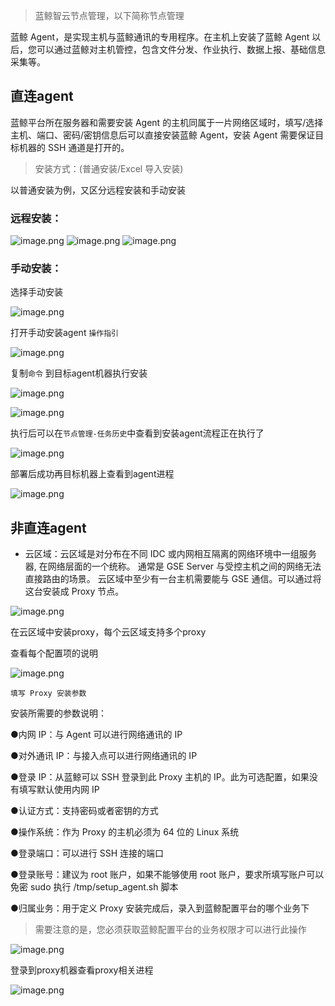 >蓝鲸智云节点管理，以下简称节点管理

蓝鲸 Agent，是实现主机与蓝鲸通讯的专用程序。在主机上安装了蓝鲸 Agent 以后，您可以通过蓝鲸对主机管控，包含文件分发、作业执行、数据上报、基础信息采集等。

## 直连agent

蓝鲸平台所在服务器和需要安装 Agent 的主机同属于一片网络区域时，填写/选择主机、端口、密码/密钥信息后可以直接安装蓝鲸 Agent，安装 Agent 需要保证目标机器的 SSH 通道是打开的。

> 安装方式：(普通安装/Excel 导入安装)

以普通安装为例，又区分远程安装和手动安装

### 远程安装：
![image.png](https://smartpublic-10032816.file.myqcloud.com/custom/20221222162055/20044/20221222162055/--d9f1793251ae595af2146ad564874ada.png)
![image.png](https://smartpublic-10032816.file.myqcloud.com/custom/20221222162059/20044/20221222162059/--6c85babd8deabeb484dd95fd72b6015c.png)
![image.png](https://smartpublic-10032816.file.myqcloud.com/custom/20221222162109/20044/20221222162109/--9283d07ef2dfa785c166b933717776c2.png)


### 手动安装：

选择手动安装

![image.png](https://smartpublic-10032816.file.myqcloud.com/custom/20221222162122/20044/20221222162122/--bd1ce862250905a37dd78116e34206c3.png)

打开手动安装agent `操作指引`

![image.png](https://smartpublic-10032816.file.myqcloud.com/custom/20221222162136/20044/20221222162136/--948b9fa88c2dc0e592d954111a3dae3a.png)

复制`命令` 到目标agent机器执行安装

![image.png](https://smartpublic-10032816.file.myqcloud.com/custom/20221222162152/20044/20221222162152/--1e3755956525267946cf00c35bed71e8.png)

![image.png](https://smartpublic-10032816.file.myqcloud.com/custom/20221222162200/20044/20221222162200/--5610b5dd72de3c6433c566bdc35dd443.png)

执行后可以在`节点管理-任务历史`中查看到安装agent流程正在执行了

![image.png](https://smartpublic-10032816.file.myqcloud.com/custom/20221222162211/20044/20221222162211/--d2f6ee4f0c21e7e9ba3193eeb11190b9.png)

部署后成功再目标机器上查看到agent进程  

![image.png](https://smartpublic-10032816.file.myqcloud.com/custom/20221222162229/20044/20221222162229/--6d5535474ebde252c1e0e16eb69a8ffb.png)



## 非直连agent

- 云区域：云区域是对分布在不同 IDC 或内网相互隔离的网络环境中一组服务器, 在网络层面的一个统称。 通常是 GSE Server 与受控主机之间的网络无法直接路由的场景。 云区域中至少有一台主机需要能与 GSE 通信。可以通过将这台安装成 Proxy 节点。

![image.png](https://smartpublic-10032816.file.myqcloud.com/custom/20221222162252/20044/20221222162252/--501c135ccb93e13bfb11f35f9612d562.png)

在云区域中安装proxy，每个云区域支持多个proxy

查看每个配置项的说明

![image.png](https://smartpublic-10032816.file.myqcloud.com/custom/20221222162307/20044/20221222162307/--863258b54c89e784aa10aced39c466c9.png)

`填写 Proxy 安装参数`

安装所需要的参数说明：

●内网 IP：与 Agent 可以进行网络通讯的 IP

●对外通讯 IP：与接入点可以进行网络通讯的 IP

●登录 IP：从蓝鲸可以 SSH 登录到此 Proxy 主机的 IP。此为可选配置，如果没有填写默认使用内网 IP

●认证方式：支持密码或者密钥的方式

●操作系统：作为 Proxy 的主机必须为 64 位的 Linux 系统

●登录端口：可以进行 SSH 连接的端口

●登录账号：建议为 root 账户，如果不能够使用 root 账户，要求所填写账户可以免密 sudo 执行 /tmp/setup_agent.sh 脚本

●归属业务：用于定义 Proxy 安装完成后，录入到蓝鲸配置平台的哪个业务下

>  需要注意的是，您必须获取蓝鲸配置平台的业务权限才可以进行此操作

![image.png](https://smartpublic-10032816.file.myqcloud.com/custom/20221222162332/20044/20221222162332/--078d835dcfda02e84fed2fd3b2133c60.png)

登录到proxy机器查看proxy相关进程

![image.png](https://smartpublic-10032816.file.myqcloud.com/custom/20221222162342/20044/20221222162342/--3cb109d1dd582e9e1de7c8cdaccfc0ef.png)

